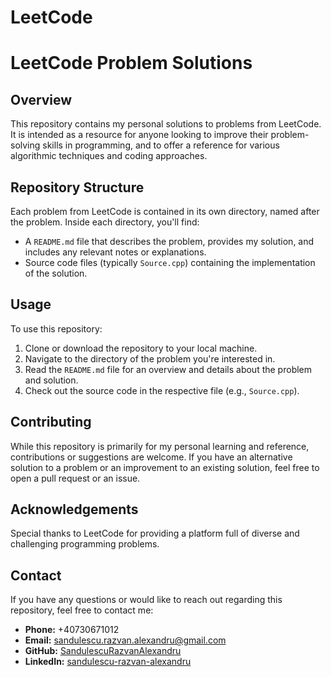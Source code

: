 # LeetCode

# LeetCode Problem Solutions

## Overview
This repository contains my personal solutions to problems from LeetCode. It is intended as a resource for anyone looking to improve their problem-solving skills in programming, and to offer a reference for various algorithmic techniques and coding approaches.

## Repository Structure
Each problem from LeetCode is contained in its own directory, named after the problem. Inside each directory, you'll find:
- A `README.md` file that describes the problem, provides my solution, and includes any relevant notes or explanations.
- Source code files (typically `Source.cpp`) containing the implementation of the solution.

## Usage
To use this repository:
1. Clone or download the repository to your local machine.
2. Navigate to the directory of the problem you're interested in.
3. Read the `README.md` file for an overview and details about the problem and solution.
4. Check out the source code in the respective file (e.g., `Source.cpp`).

## Contributing
While this repository is primarily for my personal learning and reference, contributions or suggestions are welcome. If you have an alternative solution to a problem or an improvement to an existing solution, feel free to open a pull request or an issue.

## Acknowledgements
Special thanks to LeetCode for providing a platform full of diverse and challenging programming problems.

## Contact
If you have any questions or would like to reach out regarding this repository, feel free to contact me:

- **Phone:** +40730671012
- **Email:** [sandulescu.razvan.alexandru@gmail.com](mailto:sandulescu.razvan.alexandru@gmail.com)
- **GitHub:** [SandulescuRazvanAlexandru](https://github.com/SandulescuRazvanAlexandru)
- **LinkedIn:** [sandulescu-razvan-alexandru](https://www.linkedin.com/in/sandulescu-razvan-alexandru)

